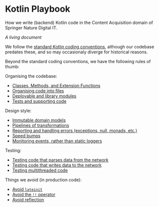 # Kotlin Playbook

How we write (backend) Kotlin code in the Content Acquisition domain of Springer Nature Digital IT.

_A living document_

We follow the [standard Kotlin coding conventions](https://kotlinlang.org/docs/reference/coding-conventions.html), although our codebase predates these, and so may occasionaly diverge for historical reasons.

Beyond the standard coding conventions, we have the following rules of thumb:

Organising the codebase:
* [Classes, Methods, and Extension Functions](classes-methods-extension-functions/README.md)
* [Organising code into files](organising-code/README.md)
* [Deployable and library modules](modules/README.md)
* [Tests and supporting code](test-code/README.md)

Design style:
* [Immutable domain models](immutable-domain-models/README.md)
* [Pipelines of transformations](pipelines-of-transformations/README.md)
* [Reporting and handling errors (exceptions, null, monads, etc.)](error-reporting/README.md)
* [Speed bumps](speed-bumps/README.md)
* [Monitoring events, rather than static loggers](monitoring-events/README.md)

Testing:
* [Testing code that parses data from the network](testing-code-that-parses-data-from-the-network/README.md)
* [Testing code that writes data to the network](testing-code-that-writes-data-to-the-network/README.md)
* [Testing multithreaded code](testing-multithreaded-code/README.md)

Things we avoid (in production code):
* [Avoid `lateinit`](lateinit/README.md)
* [Avoid the `!!` operator](bang-bang/README.md)
* [Avoid reflection](reflection/README.md)

